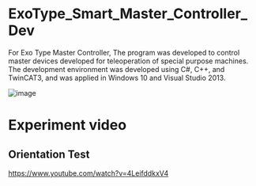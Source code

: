# ExoType_Smart_Master_Controller_Dev
For Exo Type Master Controller, The program was developed to control master devices developed for teleoperation of special purpose machines. The development environment was developed using C#, C++, and TwinCAT3, and was applied in Windows 10 and Visual Studio 2013.

![image](https://user-images.githubusercontent.com/19789269/118489965-65ed7d00-b758-11eb-8bd1-7dc6b4ed5a32.png)

# Experiment video

## Orientation Test

https://www.youtube.com/watch?v=4LeifddkxV4
